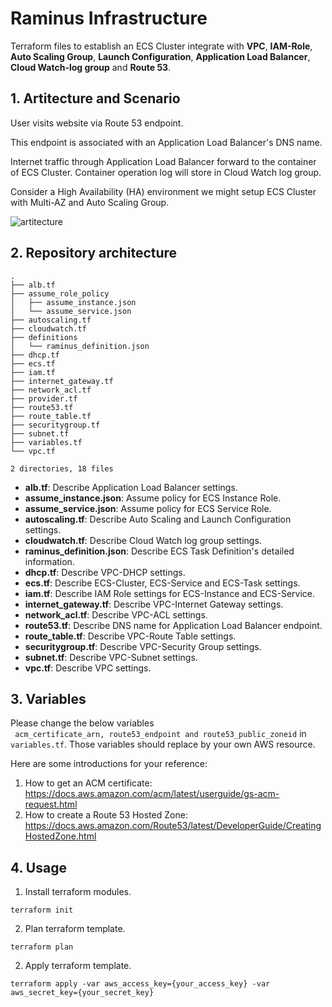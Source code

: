 # Raminus Infrastructure

Terraform files to establish an ECS Cluster integrate with **VPC**, **IAM-Role**, **Auto Scaling Group**, **Launch Configuration**, **Application Load Balancer**, **Cloud Watch-log group** and **Route 53**.

## 1. Artitecture and Scenario
User visits website via Route 53 endpoint.

This endpoint is associated with an Application Load Balancer's DNS name.

Internet traffic through Application Load Balancer forward to the container of ECS Cluster. Container operation log will store in Cloud Watch log group.

Consider a High Availability (HA) environment we might setup ECS Cluster with Multi-AZ and Auto Scaling Group.

![artitecture](https://imgur.com/AkJsjAU.png)
## 2. Repository architecture
```
.
├── alb.tf
├── assume_role_policy
│   ├── assume_instance.json
│   └── assume_service.json
├── autoscaling.tf
├── cloudwatch.tf
├── definitions
│   └── raminus_definition.json
├── dhcp.tf
├── ecs.tf
├── iam.tf
├── internet_gateway.tf
├── network_acl.tf
├── provider.tf
├── route53.tf
├── route_table.tf
├── securitygroup.tf
├── subnet.tf
├── variables.tf
└── vpc.tf

2 directories, 18 files
```
- **alb.tf**: Describe Application Load Balancer settings.
- **assume_instance.json**: Assume policy for ECS Instance Role.
- **assume_service.json**: Assume policy for ECS Service Role.
- **autoscaling.tf**: Describe Auto Scaling and Launch Configuration settings.
- **cloudwatch.tf**: Describe Cloud Watch log group settings.
- **raminus_definition.json**: Describe ECS Task Definition's detailed information.
- **dhcp.tf**: Describe VPC-DHCP settings. 
- **ecs.tf**: Describe ECS-Cluster, ECS-Service and ECS-Task settings.
- **iam.tf**: Describe IAM Role settings for ECS-Instance and ECS-Service.
- **internet_gateway.tf**: Describe VPC-Internet Gateway settings.
- **network_acl.tf**: Describe VPC-ACL settings.
- **route53.tf**: Describe DNS name for Application Load Balancer endpoint.
- **route_table.tf**: Describe VPC-Route Table settings.
- **securitygroup.tf**: Describe VPC-Security Group settings.
- **subnet.tf**: Describe VPC-Subnet settings.
- **vpc.tf**: Describe VPC settings.

## 3. Variables
Please change the below variables <br>
 ``` acm_certificate_arn, route53_endpoint and route53_public_zoneid```
  in `variables.tf`. Those variables should replace by your own AWS resource.

Here are some introductions for your reference:

1. How to get an ACM certificate: https://docs.aws.amazon.com/acm/latest/userguide/gs-acm-request.html
2. How to create a Route 53 Hosted Zone: https://docs.aws.amazon.com/Route53/latest/DeveloperGuide/CreatingHostedZone.html

## 4. Usage
1. Install terraform modules.
```
terraform init
```
2. Plan terraform template.
```
terraform plan

```
2. Apply terraform template.
```
terraform apply -var aws_access_key={your_access_key} -var aws_secret_key={your_secret_key}
```
